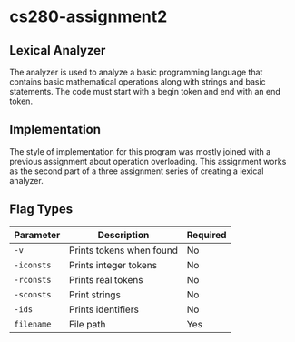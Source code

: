 # cs280-assignment2

## Lexical Analyzer

The analyzer is used to analyze a basic programming language that contains basic mathematical operations along with strings and basic statements. The code must start with a begin token and end with an end token.

## Implementation

The style of implementation for this program was mostly joined with a previous assignment about operation overloading. This assignment works as the second part of a three assignment series of creating a lexical analyzer.

## Flag Types

Parameter | Description | Required
----------|-------------|---------
`-v` | Prints tokens when found | No
`-iconsts` | Prints integer tokens | No
`-rconsts` | Prints real tokens | No
`-sconsts` | Print strings | No
`-ids` | Prints identifiers | No
`filename` | File path | Yes
